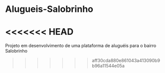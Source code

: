 # Alugueis-Salobrinho
<<<<<<< HEAD
=======
Projeto em desenvolvimento de uma plataforma de aluguéis para o bairro Salobrinho
>>>>>>> aff30cda880e861043a413090b9b96a11544e05a
